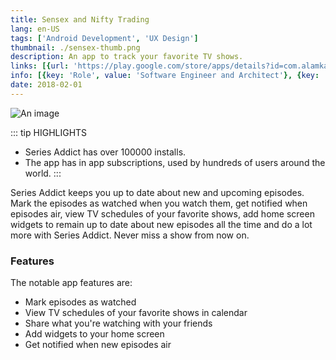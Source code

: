 ```yaml
---
title: Sensex and Nifty Trading
lang: en-US
tags: ['Android Development', 'UX Design']
thumbnail: ./sensex-thumb.png
description: An app to track your favorite TV shows.
links: [{url: 'https://play.google.com/store/apps/details?id=com.alamkanak.seriesaddict', text: 'Get it on Google Play', icon: ['fab', 'google-play']}, {url: 'https://alamkanak.github.io/Series-Addict-App-Page/', text: 'Visit Homepage', icon: ['fas', 'home']}]
info: [{key: 'Role', value: 'Software Engineer and Architect'}, {key: 'Employment', value: 'Self employed'}, {key: 'Skills involved', value: ['Android SDK', 'Custom View Development', 'Performance Analysis', 'UX Design', 'Calculus', 'Geometry']}, {key: 'Tech used', value: ['Java', 'Android SDK', 'Android Studio', 'Performance Monitor', 'Maven']}]
date: 2018-02-01
---
```

![An image](/sensex.png)

::: tip HIGHLIGHTS
- Series Addict has over 100000 installs.
- The app has in app subscriptions, used by hundreds of users around the world.
:::

Series Addict keeps you up to date about new and upcoming episodes. Mark the episodes as watched when you watch them, get notified when episodes air, view TV schedules of your favorite shows, add home screen widgets to remain up to date about new episodes all the time and do a lot more with Series Addict. Never miss a show from now on.

### Features
The notable app features are:
- Mark episodes as watched
- View TV schedules of your favorite shows in calendar
- Share what you're watching with your friends
- Add widgets to your home screen
- Get notified when new episodes air